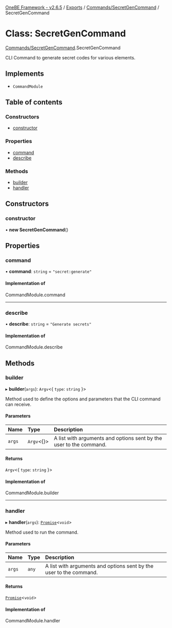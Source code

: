 [OneBE Framework - v2.6.5](../README.md) / [Exports](../modules.md) / [Commands/SecretGenCommand](../modules/Commands_SecretGenCommand.md) / SecretGenCommand

# Class: SecretGenCommand

[Commands/SecretGenCommand](../modules/Commands_SecretGenCommand.md).SecretGenCommand

CLI Command to generate secret codes for various elements.

## Implements

- `CommandModule`

## Table of contents

### Constructors

- [constructor](Commands_SecretGenCommand.SecretGenCommand.md#constructor)

### Properties

- [command](Commands_SecretGenCommand.SecretGenCommand.md#command)
- [describe](Commands_SecretGenCommand.SecretGenCommand.md#describe)

### Methods

- [builder](Commands_SecretGenCommand.SecretGenCommand.md#builder)
- [handler](Commands_SecretGenCommand.SecretGenCommand.md#handler)

## Constructors

### constructor

• **new SecretGenCommand**()

## Properties

### command

• **command**: `string` = `"secret:generate"`

#### Implementation of

CommandModule.command

___

### describe

• **describe**: `string` = `"Generate secrets"`

#### Implementation of

CommandModule.describe

## Methods

### builder

▸ **builder**(`args`): `Argv`<{ `type`: `string`  }\>

Method used to define the options and parameters that the CLI command
can receive.

#### Parameters

| Name | Type | Description |
| :------ | :------ | :------ |
| `args` | `Argv`<{}\> | A list with arguments and options sent by the user to the command. |

#### Returns

`Argv`<{ `type`: `string`  }\>

#### Implementation of

CommandModule.builder

___

### handler

▸ **handler**(`args`): [`Promise`]( https://developer.mozilla.org/en-US/docs/Web/JavaScript/Reference/Global_Objects/Promise )<`void`\>

Method used to run the command.

#### Parameters

| Name | Type | Description |
| :------ | :------ | :------ |
| `args` | `any` | A list with arguments and options sent by the user to the command. |

#### Returns

[`Promise`]( https://developer.mozilla.org/en-US/docs/Web/JavaScript/Reference/Global_Objects/Promise )<`void`\>

#### Implementation of

CommandModule.handler
